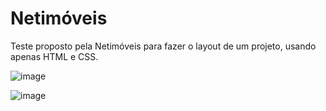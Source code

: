 # Netimóveis 

Teste proposto pela Netimóveis para fazer o layout de um projeto, usando apenas HTML e CSS.

![image](https://user-images.githubusercontent.com/89169943/169376834-0a123f6d-94e0-447e-8357-77e880149ae3.png)

![image](https://user-images.githubusercontent.com/89169943/169376965-912bba9b-9103-444a-8735-251877fa3c28.png)
